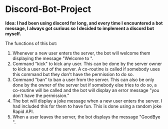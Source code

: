 # Discord-Bot-Project
<p> <b>Idea: I had been using discord for long, and every time I encountered a bot message, I always got curious so I decided to implement a discord bot myself.  </b></p>
<p> The functions of this bot:
  <ol type="1">
    <li>Whenever a new user enters the server, the bot will welcome them displaying the message "Welcome to <ServerName>". </li>
      <li>Command "kick" to kick any user. This can be done by the server owner to kick a user out of the server. 
        A co-routine is called if somebody uses this command but they don't have the permission to do so.</li>
      <li>Command "ban" to ban a user from the server. This can also be only done by the owner of the server but if somebody else tries to do so, a co-routine will be called and the bot will display an error message "you don't have the permission."</li>
      <li>The bot will display a joke message when a new user enters the server. I had included this for them to have fun. This is done using a random joke Rapid API.</li>
      <li>When a user leaves the server, the bot displays the message "GoodBye <userid>".</li>
  </ol>
      </p>

